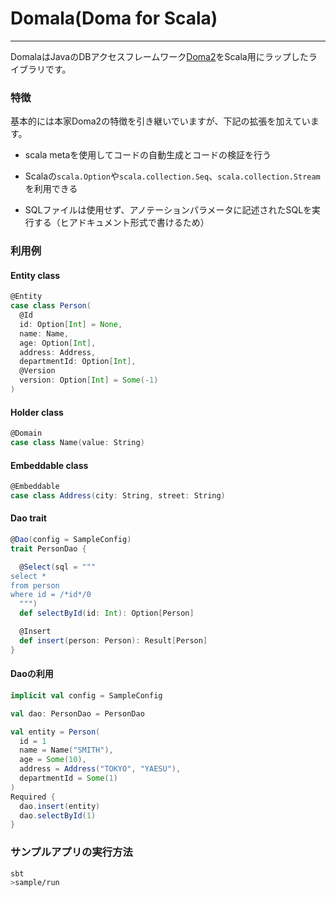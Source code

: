 # Domala(Doma for Scala)
------------------
DomalaはJavaのDBアクセスフレームワーク[Doma2](https://github.com/domaframework/doma)をScala用にラップしたライブラリです。

### 特徴

基本的には本家Doma2の特徴を引き継いでいますが、下記の拡張を加えています。

- scala metaを使用してコードの自動生成とコードの検証を行う

- Scalaの`scala.Option`や`scala.collection.Seq`、`scala.collection.Stream`を利用できる

- SQLファイルは使用せず、アノテーションパラメータに記述されたSQLを実行する（ヒアドキュメント形式で書けるため）

### 利用例

#### Entity class

```scala
@Entity
case class Person(
  @Id
  id: Option[Int] = None,
  name: Name,
  age: Option[Int],
  address: Address,
  departmentId: Option[Int],
  @Version
  version: Option[Int] = Some(-1)
)
```

#### Holder class

```scala
@Domain
case class Name(value: String)
```

#### Embeddable class

```scala
@Embeddable
case class Address(city: String, street: String)
```

#### Dao trait

```scala
@Dao(config = SampleConfig)
trait PersonDao {

  @Select(sql = """
select *
from person
where id = /*id*/0
  """)
  def selectById(id: Int): Option[Person]

  @Insert
  def insert(person: Person): Result[Person]
}
```

#### Daoの利用
```scala
implicit val config = SampleConfig

val dao: PersonDao = PersonDao

val entity = Person(
  id = 1
  name = Name("SMITH"),
  age = Some(10),
  address = Address("TOKYO", "YAESU"),
  departmentId = Some(1)
)
Required {
  dao.insert(entity)
  dao.selectById(1)
}
```


### サンプルアプリの実行方法

```sh
sbt
>sample/run
```
